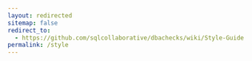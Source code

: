 ```yaml
---
layout: redirected
sitemap: false
redirect_to:
  - https://github.com/sqlcollaborative/dbachecks/wiki/Style-Guide
permalink: /style
---
```

